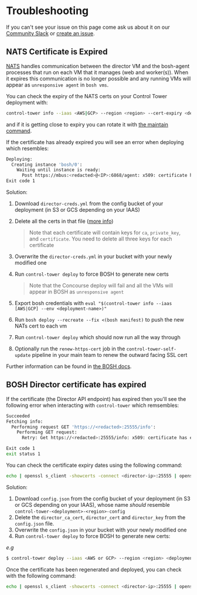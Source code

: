 # Troubleshooting

If you can't see your issue on this page come ask us about it on our [Community Slack](https://join.slack.com/t/concourse-up/shared_invite/enQtNDMzNjY1MjczNDU3LWVkZDllYjE0NTI2M2NkMjM5ZWY0NGM1MzM2N2VhYzgxN2NkM2I0ZDdiOGUxMjRkZjg3ZGQwOWIwNTNjMmU3OTg) or [create an issue](https://github.com/EngineerBetter/control-tower/issues).

## NATS Certificate is Expired

[NATS](https://bosh.io/docs/bosh-components/#nats) handles communication between the director VM and the bosh-agent processes that run on each VM that it manages (web and worker(s)). When it expires this communication is no longer possible and any running VMs will appear as `unresponsive agent` in `bosh vms`.

You can check the expiry of the NATS certs on your Control Tower deployment with:

```sh
control-tower info --iaas <AWS|GCP> --region <region> --cert-expiry <deployment-name>
```

and if it is getting close to expiry you can rotate it with [the maintain command](maintain.md#rotating-director-nats-certificate).

If the certificate has already expired you will see an error when deploying which resembles:

```sh
Deploying:
  Creating instance 'bosh/0':
    Waiting until instance is ready:
      Post https://mbus:<redacted>@<IP>:6868/agent: x509: certificate has expired or is not yet valid
Exit code 1
```

Solution:

1. Download `director-creds.yml` from the config bucket of your deployment (in S3 or GCS depending on your IAAS)
1. Delete all the certs in that file ([more info](https://github.com/cloudfoundry/bosh-deployment/issues/396#issuecomment-668962407))

    > Note that each certificate will contain keys for `ca`, `private_key`, and `certificate`. You need to delete all three keys for each certificate

1. Overwrite the `director-creds.yml` in your bucket with your newly modified one
1. Run `control-tower deploy` to force BOSH to generate new certs

    > Note that the Concourse deploy will fail and all the VMs will appear in BOSH as `unresponsive agent`

1. Export bosh credentials with `eval "$(control-tower info --iaas [AWS|GCP] --env <deployment-name>)"`
1. Run `bosh deploy --recreate --fix <(bosh manifest)` to push the new NATs cert to each vm
1. Run `control-tower deploy` which should now run all the way through
1. Optionally run the `renew-https-cert` job in the `control-tower-self-update` pipeline in your main team to renew the outward facing SSL cert

Further information can be found in [the BOSH docs](https://bosh.io/docs/nats-ca-rotation/#expired).


## BOSH Director certificate has expired

If the certificate (the Director API endpoint) has expired then you'll see the following error when interacting with `control-tower` which remsembles:

```sh
Succeeded
Fetching info:
  Performing request GET 'https://<redacted>:25555/info':
    Performing GET request:
      Retry: Get https://<redacted>:25555/info: x509: certificate has expired or is not yet valid

Exit code 1
exit status 1
```

You can check the certificate expiry dates using the following command:

```sh
echo | openssl s_client -showcerts -connect <director-ip>:25555 | openssl x509 -noout -text
```

Solution:


1. Download `config.json` from the config bucket of your deployment (in S3 or GCS depending on your IAAS), whose name *should* resemble `control-tower-<deployment>-<region>-config`
1. Delete the `director_ca_cert`, `director_cert` and `director_key` from the `config.json` file.
1. Overwrite the `config.json` in your bucket with your newly modified one
1. Run `control-tower deploy` to force BOSH to generate new certs:

*e.g*
```sh
$ control-tower deploy --iaas <AWS or GCP> --region <region> <deployment>
```

Once the certificate has been regenerated and deployed, you can check with the following command:

```sh
echo | openssl s_client -showcerts -connect <director-ip>:25555 | openssl x509 -noout -text
```
